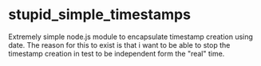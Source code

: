 # stupid_simple_timestamps
Extremely simple node.js module to encapsulate timestamp creation using date. The reason for this to exist is that i want to be able to stop the timestamp creation in test to be independent form the "real" time.
